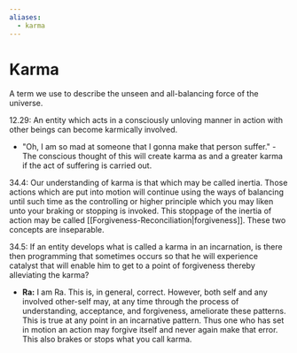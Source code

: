 ```yaml
---
aliases:
  - karma
---
```

# Karma
A term we use to describe the unseen and all-balancing force of the universe.

12.29: An entity which acts in a consciously unloving manner in action with other beings can become karmically involved.
- "Oh, I am so mad at someone that I gonna make that person suffer." - The conscious thought of this will create karma as and a greater karma if the act of suffering is carried out.

34.4: Our understanding of karma is that which may be called inertia. Those actions which are put into motion will continue using the ways of balancing until such time as the controlling or higher principle which you may liken unto your braking or stopping is invoked. This stoppage of the inertia of action may be called [[Forgiveness-Reconciliation|forgiveness]]. These two concepts are inseparable.

34.5: If an entity develops what is called a karma in an incarnation, is there then programming that sometimes occurs so that he will experience catalyst that will enable him to get to a point of forgiveness thereby alleviating the karma?
- **Ra:** I am Ra. This is, in general, correct. However, both self and any involved other-self may, at any time through the process of understanding, acceptance, and forgiveness, ameliorate these patterns. This is true at any point in an incarnative pattern. Thus one who has set in motion an action may forgive itself and never again make that error. This also brakes or stops what you call karma.